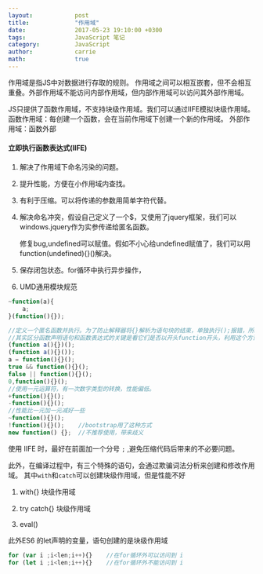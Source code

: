 ```yaml
---
layout:            post
title:             "作用域"
date:              2017-05-23 19:10:00 +0300
tags:              JavaScript 笔记
category:          JavaScript
author:            carrie
math:              true
---
```

作用域是指JS中对数据进行存取的规则。
作用域之间可以相互嵌套，但不会相互重叠。外部作用域不能访问内部作用域，但内部作用域可以访问其外部作用域。

JS只提供了函数作用域，不支持块级作用域。我们可以通过IIFE模拟块级作用域。
函数作用域：每创建一个函数，会在当前作用域下创建一个新的作用域。
外部作用域：函数外部
#### 立即执行函数表达式(IIFE) 
1. 解决了作用域下命名污染的问题。
2. 提升性能，方便在小作用域内查找。
3. 有利于压缩。可以将传递的参数用简单字符代替。
4. 解决命名冲突，假设自己定义了一个$，又使用了jquery框架，我们可以windows.jquery作为实参传递给匿名函数。

    修复bug,undefined可以赋值。假如不小心给undefined赋值了，我们可以用function(undefined){}()解决。
6. 保存闭包状态。for循环中执行异步操作，
7. UMD通用模块规范
```javascript
~function(a){
    a;
}(function(){});
```
```javascript
//定义一个匿名函数并执行。为了防止解释器将{}解析为语句块的结束，单独执行();报错，所以将函数声明语句用小括号括起来，转换为函数表达式。
//其实区分函数声明语句和函数表达式的关键是看它们是否以开头function开头，利用这个方法，我们可以用多种方式将函数声明语句转换为函数表达式，来直接运行匿名函数，如下：
(function a(){})();
(function a(){}());
a = function(){}();
true && function(){}();
false || function(){}();
0,function(){}();
//使用一元运算符，有一次数字类型的转换，性能偏低。
+function(){}();
-function(){}();
//性能比一元加一元减好一些
~function(){}();
!function(){}();    //bootstrap用了这种方式
new function() {};  //不推荐使用，带来歧义
```

使用 IIFE 时，最好在前面加一个分号 `;` ,避免压缩代码后带来的不必要问题。

此外，在编译过程中，有三个特殊的语句，会通过欺骗词法分析来创建和修改作用域。
其中`with`和`catch`可以创建块级作用域，但是性能不好

1. with{}  块级作用域

2. try catch{} 块级作用域

3. eval()

此外ES6 的let声明的变量，语句创建的是块级作用域
```javascript
for (var i ;i<len;i++){}    //在for循环外可以访问到 i
for (let i ;i<len;i++){}    //在for循环外不能访问到 i
```

